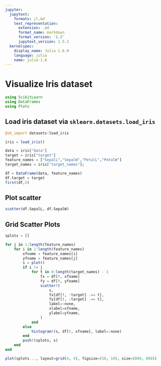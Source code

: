 ```yaml
---
jupyter:
  jupytext:
    formats: jl,md
    text_representation:
      extension: .md
      format_name: markdown
      format_version: '1.2'
      jupytext_version: 1.5.2
  kernelspec:
    display_name: Julia 1.6.0
    language: julia
    name: julia-1.6
---
```


# Visualize Iris dataset

```julia
using ScikitLearn
using DataFrames
using Plots
```

## Load iris dataset via `sklearn.datasets.load_iris`

```julia
@sk_import datasets:load_iris
```

```julia
iris = load_iris()
```

```julia
data = iris["data"]
target = iris["target"]
feature_names = ["SepalL","SepalW","PetalL","PetalW"]
target_names = iris["target_names"];
```

```julia
df = DataFrame(data, feature_names)
df.target = target
first(df,5)
```

## Plot scatter

```julia
scatter(df.SepalL, df.SepalW)
```

## Grid Scatter Plots

```julia
splots = []

for j in 1:length(feature_names)
    for i in 1:length(feature_names)
        xfname = feature_names[i]
        yfname = feature_names[j]
        s = plot()
        if i != j
            for t in 0:length(target_names) - 1
                fx = df[!, xfname]
                fy = df[!, yfname]
                scatter!(
                    s,
                    fx[df[!, :target] .== t],
                    fy[df[!, :target] .== t],
                    label=:none,
                    xlabel=xfname,
                    ylabel=yfname,
                )
            end
        else
            histogram!(s, df[!, xfname], label=:none)
        end
        push!(splots, s)
    end
end

plot(splots..., layout=grid(4, 4), figsize=(10, 10), size=(800, 800))
```
